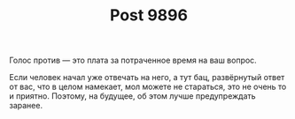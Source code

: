 ﻿---
title: "Post 9896"
se.owner.user_id: 199733
se.owner.display_name: "edem"
se.owner.link: "https://ru.meta.stackoverflow.com/users/199733/edem"
se.link: "https://ru.meta.stackoverflow.com/a/9896"
se.post_id: 9896
se.post_type: answer
se.score: -7
---
<p>Голос против — это плата за потраченное время на ваш вопрос.</p>

<p>Если человек начал уже отвечать на него, а тут бац, развёрнутый ответ от вас, что в целом намекает, мол можете не стараться, это не очень то и приятно. Поэтому, на будущее, об этом лучше предупреждать заранее.</p>
